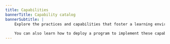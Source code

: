 ```yaml
---
title: Capabilities
bannerTitle: Capability catalog
bannerSubtitle: |
    Explore the practices and capabilities that foster a learning environment, efficient processes, and rapid feedback, all of which accelerate software delivery and enhance overall organizational performance. Each of these articles presentes specific practices, providing implementation guidance and strategies to overcome common challenges. 
    
    You can also learn how to deploy a program to implement these capabilities in our guide ["How to Transform."](/guides/devops-culture-transform/)
---
```


